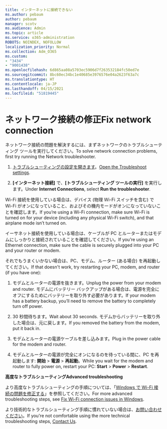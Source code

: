 ```yaml
---
title: インターネットに接続できない
ms.author: pebaum
author: pebaum
manager: scotv
ms.audience: Admin
ms.topic: article
ms.service: o365-administration
ROBOTS: NOINDEX, NOFOLLOW
localization_priority: Normal
ms.collection: Adm_O365
ms.custom:
- "3434"
- "9001438"
ms.openlocfilehash: 6d865aa08a5703ec5906d7f263532184fc50ed7e
ms.sourcegitcommit: 8bc60ec34bc1e40685e3976576e04a2623f63a7c
ms.translationtype: HT
ms.contentlocale: ja-JP
ms.lasthandoff: 04/15/2021
ms.locfileid: "51819445"
---
```

# <a name="fix-network-connection"></a><span data-ttu-id="ed3fa-102">ネットワーク接続の修正</span><span class="sxs-lookup"><span data-stu-id="ed3fa-102">Fix network connection</span></span>

<span data-ttu-id="ed3fa-103">ネットワーク接続の問題を解決するには、まずネットワークのトラブルシューティング ツールを実行してください。</span><span class="sxs-lookup"><span data-stu-id="ed3fa-103">To solve network connection problems, first try running the Network troubleshooter.</span></span> 

1. <span data-ttu-id="ed3fa-104">[トラブルシューティングの設定を開きます](ms-settings:troubleshoot)。</span><span class="sxs-lookup"><span data-stu-id="ed3fa-104">[Open the Troubleshoot settings](ms-settings:troubleshoot).</span></span>

2. <span data-ttu-id="ed3fa-105">**[インターネット接続]** で、**[トラブルシューティング ツールの実行]** を実行します。</span><span class="sxs-lookup"><span data-stu-id="ed3fa-105">Under **Internet Connections**, select **Run the troubleshooter**.</span></span>

<span data-ttu-id="ed3fa-106">Wi-Fi 接続を使用している場合は、デバイス (物理 Wi-Fi スイッチを含む) で Wi-Fi がオンになっていること、およびその機内モードがオンになっていないことを確認します。</span><span class="sxs-lookup"><span data-stu-id="ed3fa-106">If you’re using a Wi-Fi connection, make sure Wi-Fi is turned on for your device (including any physical Wi-Fi switch), and that airplane mode isn’t turned on.</span></span>

<span data-ttu-id="ed3fa-107">イーサネット接続を使用している場合は、ケーブルが PC とルーターまたはモデムにしっかりと接続されていることを確認してください。</span><span class="sxs-lookup"><span data-stu-id="ed3fa-107">If you’re using an Ethernet connection, make sure the cable is securely plugged into your PC and your router or modem.</span></span>

<span data-ttu-id="ed3fa-108">それでもうまくいかない場合は、PC、モデム、ルーター (ある場合) を再起動してください。</span><span class="sxs-lookup"><span data-stu-id="ed3fa-108">If that doesn't work, try restarting your PC, modem, and router (if you have one):</span></span>

1. <span data-ttu-id="ed3fa-109">モデムとルーターの電源を抜きます。</span><span class="sxs-lookup"><span data-stu-id="ed3fa-109">Unplug the power from your modem and router.</span></span> <span data-ttu-id="ed3fa-110">モデムにバッテリー バックアップがある場合は、電源を完全にオフにするためにバッテリーを取り外す必要があります。</span><span class="sxs-lookup"><span data-stu-id="ed3fa-110">If your modem has a battery backup, you’ll need to remove the battery to completely turn off power.</span></span>

2. <span data-ttu-id="ed3fa-111">30 秒間待ちます。</span><span class="sxs-lookup"><span data-stu-id="ed3fa-111">Wait about 30 seconds.</span></span> <span data-ttu-id="ed3fa-112">モデムからバッテリーを取り外した場合は、元に戻します。</span><span class="sxs-lookup"><span data-stu-id="ed3fa-112">If you removed the battery from the modem, put it back in.</span></span>

3. <span data-ttu-id="ed3fa-113">モデムとルーターの電源ケーブルを差し込みます。</span><span class="sxs-lookup"><span data-stu-id="ed3fa-113">Plug in the power cable for the modem and router.</span></span>

4. <span data-ttu-id="ed3fa-114">モデムとルーターの電源が完全にオンになるのを待っている間に、PC を再起動します: **開始** > **電源** > **再起動**。</span><span class="sxs-lookup"><span data-stu-id="ed3fa-114">While you wait for the modem and router to fully power on, restart your PC: **Start** > **Power** > **Restart**.</span></span>

<span data-ttu-id="ed3fa-115">**高度なトラブルシューティング**</span><span class="sxs-lookup"><span data-stu-id="ed3fa-115">**Advanced troubleshooting**</span></span>

<span data-ttu-id="ed3fa-116">より高度なトラブルシューティングの手順については、「[Windows で Wi-Fi 接続の問題を修正する](https://support.microsoft.com/help/10741?ocid=SMC10741%2F)」を参照してください。</span><span class="sxs-lookup"><span data-stu-id="ed3fa-116">For more advanced troubleshooting steps, see [Fix Wi-Fi connection issues in Windows](https://support.microsoft.com/help/10741?ocid=SMC10741%2F).</span></span> 

<span data-ttu-id="ed3fa-117">より技術的なトラブルシューティング手順に慣れていない場合は、[お問い合わせください](https://support.microsoft.com/contactus)。</span><span class="sxs-lookup"><span data-stu-id="ed3fa-117">If you're not comfortable using the more technical troubleshooting steps, [Contact Us](https://support.microsoft.com/contactus).</span></span>
